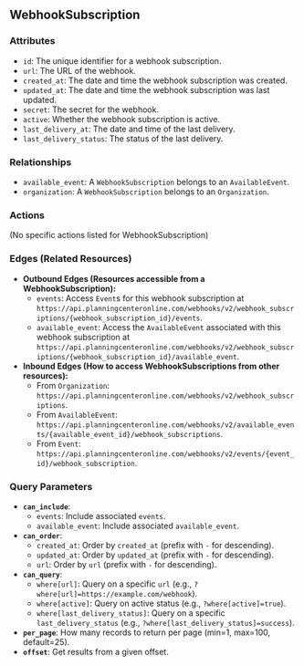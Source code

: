 ## WebhookSubscription

### Attributes

*   `id`: The unique identifier for a webhook subscription.
*   `url`: The URL of the webhook.
*   `created_at`: The date and time the webhook subscription was created.
*   `updated_at`: The date and time the webhook subscription was last updated.
*   `secret`: The secret for the webhook.
*   `active`: Whether the webhook subscription is active.
*   `last_delivery_at`: The date and time of the last delivery.
*   `last_delivery_status`: The status of the last delivery.

### Relationships

*   `available_event`: A `WebhookSubscription` belongs to an `AvailableEvent`.
*   `organization`: A `WebhookSubscription` belongs to an `Organization`.

### Actions

(No specific actions listed for WebhookSubscription)

### Edges (Related Resources)

*   **Outbound Edges (Resources accessible from a WebhookSubscription):**
    *   `events`: Access `Event`s for this webhook subscription at `https://api.planningcenteronline.com/webhooks/v2/webhook_subscriptions/{webhook_subscription_id}/events`.
    *   `available_event`: Access the `AvailableEvent` associated with this webhook subscription at `https://api.planningcenteronline.com/webhooks/v2/webhook_subscriptions/{webhook_subscription_id}/available_event`.
*   **Inbound Edges (How to access WebhookSubscriptions from other resources):**
    *   From `Organization`: `https://api.planningcenteronline.com/webhooks/v2/webhook_subscriptions`.
    *   From `AvailableEvent`: `https://api.planningcenteronline.com/webhooks/v2/available_events/{available_event_id}/webhook_subscriptions`.
    *   From `Event`: `https://api.planningcenteronline.com/webhooks/v2/events/{event_id}/webhook_subscription`.

### Query Parameters

*   **`can_include`**:
    *   `events`: Include associated `events`.
    *   `available_event`: Include associated `available_event`.
*   **`can_order`**:
    *   `created_at`: Order by `created_at` (prefix with `-` for descending).
    *   `updated_at`: Order by `updated_at` (prefix with `-` for descending).
    *   `url`: Order by `url` (prefix with `-` for descending).
*   **`can_query`**:
    *   `where[url]`: Query on a specific `url` (e.g., `?where[url]=https://example.com/webhook`).
    *   `where[active]`: Query on active status (e.g., `?where[active]=true`).
    *   `where[last_delivery_status]`: Query on a specific `last_delivery_status` (e.g., `?where[last_delivery_status]=success`).
*   **`per_page`**: How many records to return per page (min=1, max=100, default=25).
*   **`offset`**: Get results from a given offset.